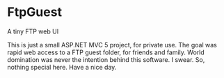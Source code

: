 # FtpGuest
A tiny FTP web UI

This is just a small ASP.NET MVC 5 project, for private use. The goal was rapid web access to a FTP guest folder, for friends and family. World domination was never the intention behind this software. I swear. So, nothing special here. Have a nice day.
